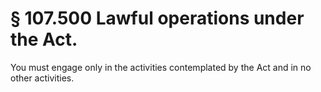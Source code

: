 # § 107.500   Lawful operations under the Act.

You must engage only in the activities contemplated by the Act and in no other activities. 




